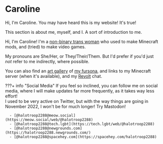 # Caroline

Hi, I'm Caroline. You may have heard this is my website! It's true!

This section is about me, myself, and I. A sort of introduction to me.

Hi, I'm Caroline!
I'm a [non-binary trans woman](https://pronouns.page/@halotroop2288)
who used to make Minecraft mods, and (tried) to make video games.

My pronouns are She/Her, or They/Their/Them.
But I'd prefer if you'd just *not* refer to me indirectly, where possible.

You can also find an [art gallery](/caroline/art-gallery) of [my fursona](caroline/fursona),
and links to my Minecraft server (when it's available),
and my [Revolt](/revolt.html) chat.

???+ info "Social Media"
    If you feel so inclined, you can follow me on social media,
    where I will make updates far more frequently, as it takes way less effort!<br/>
    I used to be very active on Twitter, but with the way things are going in
    November 2022, I won't be for much longer! Try Mastodon!

      - [@halotroop2288@meow.social](https://meow.social/web/@halotroop2288)
      - [@halotroop2288@tech.lgbt](https://tech.lgbt/web/@halotroop2288)
      - [@halotroop2288@newgrounds.com](https://halotroop2288.newgrounds.com/)
      - [@halotroop2288@spacehey.com](https://spacehey.com/halotroop2288)
